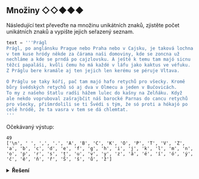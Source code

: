## Množiny ◇◇◆◆◆

Následující text převeďte na množinu unikátních znaků, zjistěte počet unikátních znaků a vypište jejich seřazený seznam.

```python
text = '''Prágl
Prágl, po anglánsku Prague nebo Praha nebo v Cajsku, je taková lochna
v tem kuse hródy někde za čárama naši domoviny, kde se zoncna už
nechláme a kde se prndá po cajzlovsku. A ještě k temu tam majó sicnu
těžcí papaláši, kvůli čemu ho má každé v láfu jako kaktus ve véfuku.
Z Práglu bere kramále aj ten jejich len kerému se péruje Vltava.

O Práglu se taky kóří, pač tam majó hafo retychů pro všecky. Kromě
bůry švédských retychů só aj dva v Olmecu a jeden v Bučovicách.
To my z našeho štatlu radši hážem lulec do kašny na Zelňáku. Když
ale nekdo vopruboval zašrajbčit náš barocké Parnas do cancu retychů
pro všecky, přišmrdolili se ti Švédi s tým, že só proti a hókajó po
celé hródě, že ta vasra v tem se dá chlemtat.
'''
```

Očekávaný výstup:

```text
49
['\n', ' ', ',', '.', 'A', 'B', 'C', 'K', 'O', 'P', 'T', 'V', 'Z', 'a', 'b', 'c', 'd', 'e', 'f', 'g', 'h', 'i', 'j', 'k', 'l', 'm', 'n', 'o', 'p', 'r', 's', 't', 'u', 'v', 'y', 'z', 'á', 'é', 'í', 'ó', 'ý', 'č', 'ě', 'ň', 'ř', 'Š', 'š', 'ů', 'ž']
```

<details>
<summary><b>Řešení</b></summary>


```python
unikatni = sorted(set(text))
print(len(unikatni))
print(unikatni)
```

</details>
